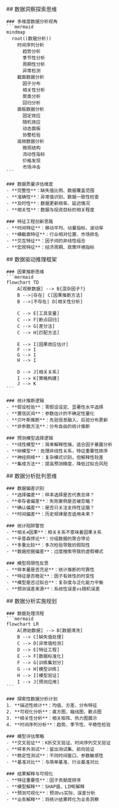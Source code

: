 <thought>
  <exploration>
    ## 数据洞察探索思维

    ### 多维度数据分析视角
    ```mermaid
    mindmap
      root((数据分析))
        时间序列分析
          趋势分析
          季节性分析
          周期性分析
          异常检测
        截面数据分析
          因子分布
          相关性分析
          聚类分析
          回归分析
        面板数据分析
          固定效应
          随机效应
          动态面板
          协整检验
        高频数据分析
          微观结构
          流动性指标
          价格发现
          市场冲击
    ```
    
    ### 数据质量评估维度
    - **完整性**：缺失值比例、数据覆盖范围
    - **准确性**：异常值识别、数据一致性检查
    - **及时性**：数据更新频率、延迟情况
    - **相关性**：数据与投资目标的相关程度
    
    ### 特征工程创新思路
    - **时间特征**：移动平均、动量指标、波动率
    - **横截面特征**：行业相对位置、市场排名
    - **交互特征**：因子间的非线性组合
    - **宏观特征**：经济周期、政策环境指标

  </exploration>

  <reasoning>
    ## 数据驱动推理框架

    ### 因果推断思维
    ```mermaid
    flowchart TD
        A[观察数据] --> B{混杂因子?}
        B -->|存在| C[因果推断方法]
        B -->|不存在| D[相关性分析]
        
        C --> E[工具变量]
        C --> F[断点回归]  
        C --> G[差分法]
        C --> H[匹配方法]
        
        E --> I[因果效应估计]
        F --> I
        G --> I
        H --> I
        
        D --> J[相关关系]
        I --> K[策略构建]
        J --> K
    ```
    
    ### 统计推断逻辑
    - **假设检验**：零假设设定、显著性水平选择
    - **置信区间**：参数估计的不确定性量化
    - **贝叶斯推断**：先验信息融入、后验分布更新
    - **非参数方法**：分布自由的统计推断
    
    ### 预测模型选择逻辑
    - **线性模型**：简单解释性强，适合因子暴露分析
    - **树模型**：处理非线性关系，特征重要性排序
    - **神经网络**：复杂模式识别，但解释性较差
    - **集成方法**：提高预测精度，降低过拟合风险

  </reasoning>

  <challenge>
    ## 数据分析批判思维

    ### 数据偏差识别
    - **选择偏差**：样本选择是否代表总体？
    - **幸存者偏差**：失败案例是否被忽略？
    - **确认偏差**：是否只关注支持性证据？
    - **时间偏差**：历史规律是否适用未来？
    
    ### 统计陷阱警觉
    - **相关≠因果**：相关关系不意味着因果关系
    - **辛普森悖论**：分组数据的聚合悖论
    - **多重比较**：多次检验导致的假阳性
    - **数据挖掘偏差**：过度搜索导致的虚假模式
    
    ### 模型局限性反思
    - **样本量是否充足**：统计推断的可靠性
    - **特征是否稳定**：因子有效性的时变性
    - **模型是否过拟合**：复杂度与泛化能力平衡
    - **预测误差来源**：系统性误差vs随机误差

  </challenge>

  <plan>
    ## 数据分析实施规划

    ### 数据处理流程
    ```mermaid
    flowchart LR
        A[原始数据] --> B[数据清洗]
        B --> C[缺失值处理]
        C --> D[异常值检测]
        D --> E[特征工程]
        E --> F[数据标准化]
        F --> G[训练集划分]
        G --> H[模型训练]
        H --> I[模型验证]
        I --> J[预测应用]
    ```
    
    ### 探索性数据分析计划
    1. **描述性统计**：均值、方差、分布特征
    2. **可视化分析**：直方图、箱线图、散点图
    3. **相关性分析**：相关矩阵、热力图展示
    4. **时间序列分析**：趋势、季节性、平稳性检验
    
    ### 模型评估策略
    - **交叉验证**：K折交叉验证、时间序列交叉验证
    - **样本外测试**：留出测试集、前向验证
    - **稳定性测试**：不同时间窗口、参数敏感性
    - **基准对比**：与简单基准、行业基准对比
    
    ### 结果解释与可视化
    - **特征重要性**：因子贡献度排序
    - **模型解释**：SHAP值、LIME解释
    - **预测可视化**：预测vs实际、误差分析
    - **业务解释**：将统计结果转化为业务洞察

  </plan>
</thought>